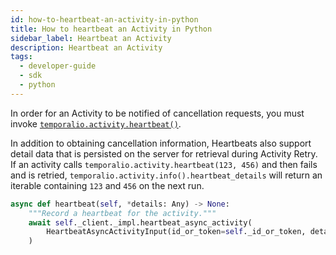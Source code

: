 ```yaml
---
id: how-to-heartbeat-an-activity-in-python
title: How to heartbeat an Activity in Python
sidebar_label: Heartbeat an Activity
description: Heartbeat an Activity
tags:
  - developer-guide
  - sdk
  - python
---
```


In order for an Activity to be notified of cancellation requests, you must invoke [`temporalio.activity.heartbeat()`](https://python.temporal.io/temporalio.activity.html#heartbeat).

In addition to obtaining cancellation information, Heartbeats also support detail data that is persisted on the server
for retrieval during Activity Retry. If an activity calls `temporalio.activity.heartbeat(123, 456)` and then fails and
is retried, `temporalio.activity.info().heartbeat_details` will return an iterable containing `123` and `456` on the
next run.

```python
async def heartbeat(self, *details: Any) -> None:
    """Record a heartbeat for the activity."""
    await self._client._impl.heartbeat_async_activity(
        HeartbeatAsyncActivityInput(id_or_token=self._id_or_token, details=details),
    )
```
